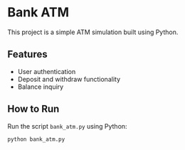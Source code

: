 # Bank ATM
This project is a simple ATM simulation built using Python.

## Features
- User authentication
- Deposit and withdraw functionality
- Balance inquiry

## How to Run
Run the script `bank_atm.py` using Python:
```python
python bank_atm.py
